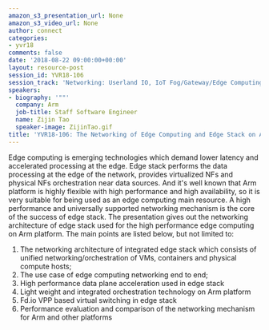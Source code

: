 ```yaml
---
amazon_s3_presentation_url: None
amazon_s3_video_url: None
author: connect
categories:
- yvr18
comments: false
date: '2018-08-22 09:00:00+00:00'
layout: resource-post
session_id: YVR18-106
session_track: 'Networking: Userland IO, IoT Fog/Gateway/Edge Computing'
speakers:
- biography: '""'
  company: Arm
  job-title: Staff Software Engineer
  name: Zijin Tao
  speaker-image: ZijinTao.gif
title: 'YVR18-106: The Networking of Edge Computing and Edge Stack on Arm Platform'
---
```


Edge computing is emerging technologies which demand lower latency and accelerated processing at the edge. Edge stack performs the data processing at the edge of the network, provides virtualized NFs and physical NFs orchestration near data sources. And it's well known that Arm platform is highly flexible with high performance and high availability, so it is very suitable for being used as an edge computing main resource. 
A high performance and universally supported networking mechanism is the core of the success of edge stack. The presentation gives out the networking architecture of edge stack used for the high performance edge computing on Arm platform. The main points are listed below, but not limited to:
1. The networking architecture of integrated edge stack which consists of unified networking/orchestration of VMs, containers and physical compute hosts;
2. The use case of edge computing networking end to end;
3. High performance data plane acceleration used in edge stack
4. Light weight and integrated orchestration technology on Arm platform
5. Fd.io VPP based virtual switching in edge stack
6. Performance evaluation and comparison of the networking mechanism for Arm and other platforms